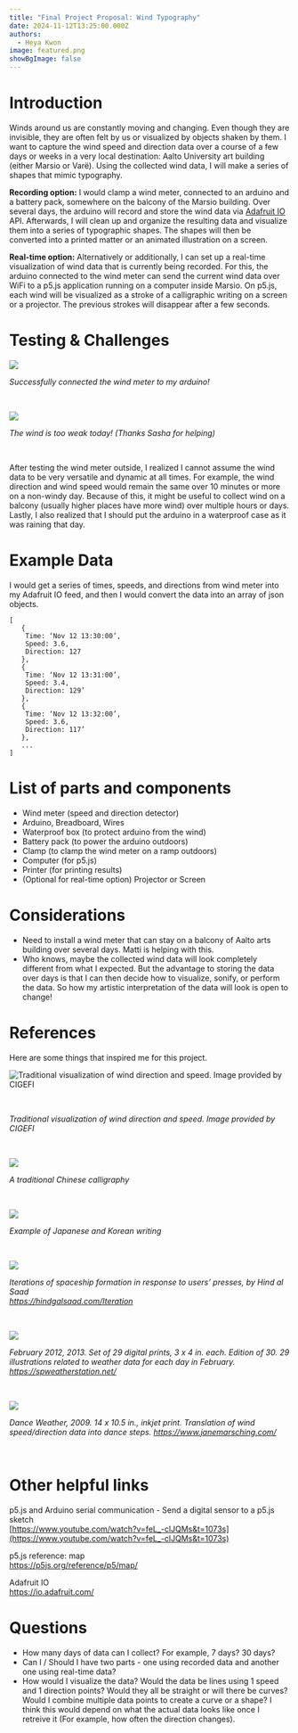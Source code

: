 ```yaml
---
title: "Final Project Proposal: Wind Typography"
date: 2024-11-12T13:25:00.000Z
authors:
  - Heya Kwon
image: featured.png
showBgImage: false
---
```


# Introduction


Winds around us are constantly moving and changing. Even though they are invisible, they are often felt by us or visualized by objects shaken by them. I want to capture the wind speed and direction data over a course of a few days or weeks in a very local destination: Aalto University art building (either Marsio or Varë). Using the collected wind data, I will make a series of shapes that mimic typography. 



**Recording option:** I would clamp a wind meter, connected to an arduino and a battery pack, somewhere on the balcony of the Marsio building. Over several days, the arduino will record and store the wind data via [Adafruit IO](https://io.adafruit.com/) API. Afterwards, I will clean up and organize the resulting data and visualize them into a series of typographic shapes. The shapes will then be converted into a printed matter or an animated illustration on a screen.

**Real-time option:** Alternatively or additionally, I can set up a real-time visualization of wind data that is currently being recorded. For this, the arduino connected to the wind meter can send the current wind data over WiFi to a p5.js application running on a computer inside Marsio. On p5.js, each wind will be visualized as a stroke of a calligraphic writing on a screen or a projector. The previous strokes will disappear after a few seconds.

# Testing & Challenges

![](20241111_144018.jpg)

*Successfully connected the wind meter to my arduino!*

<br/>

![](screen-shot-2024-11-12-at-1.05.54-pm.png)

*The wind is too weak today! (Thanks Sasha for helping)*

<br/>

After testing the wind meter outside, I realized I cannot assume the wind data to be very versatile and dynamic at all times. For example, the wind direction and wind speed would remain the same over 10 minutes or more on a non-windy day. Because of this, it might be useful to collect wind on a balcony (usually higher places have more wind) over multiple hours or days. Lastly, I also realized that I should put the arduino in a waterproof case as it was raining that day.

# Example Data
I would get a series of times, speeds, and directions from wind meter into my Adafruit IO feed, and then I would convert the data into an array of json objects.
```
[
   {
    Time: ‘Nov 12 13:30:00’,
    Speed: 3.6,
    Direction: 127
   },
   {
    Time: ‘Nov 12 13:31:00’,
    Speed: 3.4,
    Direction: 129’
   },
   {
    Time: ‘Nov 12 13:32:00’,
    Speed: 3.6,
    Direction: 117’
   },
   ...
]
```

# List of parts and components

* Wind meter (speed and direction detector)  
* Arduino, Breadboard, Wires  
* Waterproof box (to protect arduino from the wind)  
* Battery pack (to power the arduino outdoors)  
* Clamp (to clamp the wind meter on a ramp outdoors)  
* Computer (for p5.js)
* Printer (for printing results)
* (Optional for real-time option) Projector or Screen

# Considerations

* Need to install a wind meter that can stay on a balcony of Aalto arts building over several days. Matti is helping with this.  
* Who knows, maybe the collected wind data will look completely different from what I expected. But the advantage to storing the data over days is that I can then decide how to visualize, sonify, or perform the data. So how my artistic interpretation of the data will look is open to change! 

# References

Here are some things that inspired me for this project. 

![](traditional-visualization-of-wind-direction-and-speed-image-provided-by-cigefi.jpeg "Traditional visualization of wind direction and speed. Image provided by CIGEFI")

<br/>

*Traditional visualization of wind direction and speed. Image provided by CIGEFI*

<br/>

![](screen-shot-2024-11-12-at-1.06.04-pm.png)

*A traditional Chinese calligraphy*

<br/>

![](screen-shot-2024-11-12-at-1.06.11-pm.png)

*Example of Japanese and Korean writing*

<br/>

![](screen-shot-2024-11-12-at-1.06.17-pm.png)

*Iterations of spaceship formation in response to users’ presses, by Hind al Saad*\
*<https://hindgalsaad.com/Iteration>*

<br/>

![](screen-shot-2024-11-12-at-1.06.24-pm.png)

*February 2012, 2013. Set of 29 digital prints, 3 x  4 in. each. Edition of 30. 29 illustrations related to weather data for each day in February. <https://spweatherstation.net/>*

[](https://spweatherstation.net/)<br/>

![](screen-shot-2024-11-12-at-1.06.32-pm.png)

*Dance Weather, 2009. 14 x 10.5 in., inkjet print. Translation of wind speed/direction data into dance steps. <https://www.janemarsching.com/>* 

<br/>

# Other helpful links

p5.js and Arduino serial communication - Send a digital sensor to a p5.js sketch\
[https://www.youtube.com/watch?v=feL_-clJQMs&t=1073s](https://www.youtube.com/watch?v=feL_-clJQMs&t=1073s) 

p5.js reference: map\
<https://p5js.org/reference/p5/map/>

Adafruit IO\
<https://io.adafruit.com/>

# Questions
* How many days of data can I collect? For example, 7 days? 30 days?
* Can I / Should I have two parts - one using recorded data and another one using real-time data?
* How would I visualize the data? Would the data be lines using 1 speed and 1 direction points? Would they all be straight or will there be curves? Would I combine multiple data points to create a curve or a shape? I think this would depend on what the actual data looks like once I retreive it (For example, how often the direction changes).
